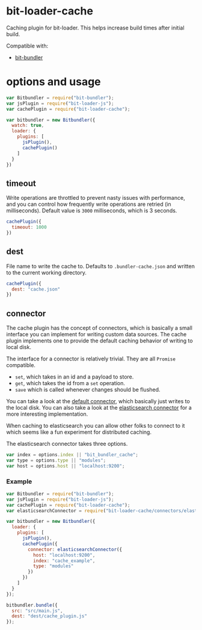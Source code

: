 # bit-loader-cache
Caching plugin for bit-loader. This helps increase build times after initial build.

Compatible with:

- [bit-bundler](https://github.com/MiguelCastillo/bit-bundler)


# options and usage

``` javascript
var Bitbundler = require("bit-bundler");
var jsPlugin = require("bit-loader-js");
var cachePlugin = require("bit-loader-cache");

var bitbundler = new Bitbundler({
  watch: true,
  loader: {
    plugins: [
      jsPlugin(),
      cachePlugin()
    ]
  }
})
```

## timeout
Write operations are throttled to prevent nasty issues with performance, and you can control how frequently write operations are retried (in milliseconds). Default value is `3000` milliseconds, which is 3 seconds.

``` javascript
cachePlugin({
  timeout: 1000
})
```

## dest
File name to write the cache to. Defaults to `.bundler-cache.json` and written to the current working directory.

``` javascript
cachePlugin({
  dest: "cache.json"
})
```

## connector
The cache plugin has the concept of connectors, which is basically a small interface you can implement for writing custom data sources. The cache plugin implements one to provide the default caching behavior of writing to local disk.

The interface for a connector is relatively trivial. They are all `Promise` compatible.

- `set`, which takes in an id and a payload to store.
- `get`, which takes the id from a `set` operation.
- `save` which is called whenever changes should be flushed.

You can take a look at the [default connector](https://github.com/MiguelCastillo/bit-loader-cache/blob/master/connectors/smallDB.js), which basically just writes to the local disk.  You can also take a look at the [elasticsearch connector](https://github.com/MiguelCastillo/bit-loader-cache/blob/master/connectors/elasticsearch.js) for a more interesting implementation.

When caching to elasticsearch you can allow other folks to connect to it which seems like a fun experiment for distributed caching.

The elasticsearch connector takes three options.

``` javascript
var index = options.index || "bit_bundler_cache";
var type = options.type || "modules";
var host = options.host || "localhost:9200";
```

### Example

``` javascript
var Bitbundler = require("bit-bundler");
var jsPlugin = require("bit-loader-js");
var cachePlugin = require("bit-loader-cache");
var elasticsearchConnector = require("bit-loader-cache/connectors/elasticsearch");

var bitbundler = new Bitbundler({
  loader: {
    plugins: [
      jsPlugin(),
      cachePlugin({
        connector: elasticsearchConnector({
          host: "localhost:9200",
          index: "cache_example",
          type: "modules"
        })
      })
    ]
  }
});

bitbundler.bundle({
  src: "src/main.js",
  dest: "dest/cache_plugin.js"
});
```
